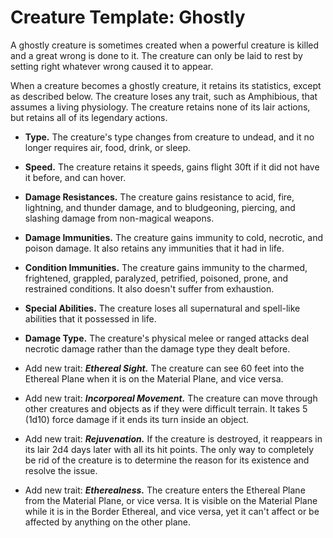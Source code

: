 # Creature Template: Ghostly
A ghostly creature is sometimes created when a powerful creature is killed and a great wrong is done to it. The creature can only be laid to rest by setting right whatever wrong caused it to appear.

When a creature becomes a ghostly creature, it retains its statistics, except as described below. The creature loses any trait, such as Amphibious, that assumes a living physiology. The creature retains none of its lair actions, but retains all of its legendary actions.

* **Type.** The creature's type changes from creature to undead, and it no longer requires air, food, drink, or sleep.

* **Speed.** The creature retains it speeds, gains flight 30ft if it did not have it before, and can hover.

* **Damage Resistances.** The creature gains resistance to acid, fire, lightning, and thunder damage, and to bludgeoning, piercing, and slashing damage from non-magical weapons.

* **Damage Immunities.** The creature gains immunity to cold, necrotic, and poison damage. It also retains any immunities that it had in life.

* **Condition Immunities.** The creature gains immunity to the charmed, frightened, grappled, paralyzed, petrified, poisoned, prone, and restrained conditions. It also doesn't suffer from exhaustion.

* **Special Abilities.** The creature loses all supernatural and spell-like abilities that it possessed in life.

* **Damage Type.** The creature's physical melee or ranged attacks deal necrotic damage rather than the damage type they dealt before.

* Add new trait: ***Ethereal Sight.*** The creature can see 60 feet into the Ethereal Plane when it is on the Material Plane, and vice versa.

* Add new trait: ***Incorporeal Movement.*** The creature can move through other creatures and objects as if they were difficult terrain. It takes 5 (1d10) force damage if it ends its turn inside an object.

* Add new trait: ***Rejuvenation.*** If the creature is destroyed, it reappears in its lair 2d4 days later with all its hit points. The only way to completely be rid of the creature is to determine the reason for its existence and resolve the issue.

* Add new trait: ***Etherealness.*** The creature enters the Ethereal Plane from the Material Plane, or vice versa. It is visible on the Material Plane while it is in the Border Ethereal, and vice versa, yet it can't affect or be affected by anything on the other plane.

